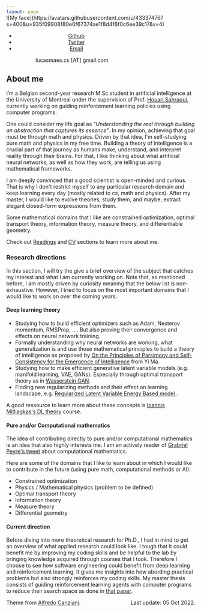 ```yaml
---
layout: page
---
```

<span style="display:block; margin-top:-30px;">
![My face](https://avatars.githubusercontent.com/u/43337476?s=400&u=935f09908f80e0f67374ae1f8d4f6f0c6ee39c17&v=4)
</span>

<div style="text-align:center; width: 350px; margin-bottom: 10px;">
    <ul class="sub-nav">
        <li class="sub-item"><a href="https://github.com/lucas-maes" target="_blank">Github</a></li>
        <li class="sub-item"><a href="https://twitter.com/lucasmaes_" target="_blank">Twitter</a></li>
        <li class="sub-item"><a href="mailto:lucasmaes.cs@gmail.com">Email</a></li>
    </ul>
    <span class="email"> lucasmaes.cs [AT] gmail.com </span>
</div>

## About me

I’m a Belgian second-year research M.Sc student in artificial intelligence at the University of Montreal under the supervision of Prof. <a href="https://scholar.google.com/citations?user=xsUkTCEAAAAJ&hl=fr">Houari Sahraoui</a>, currently working on guiding reinforcement learning policies using computer programs.

One could consider my life goal as *"Understanding the real through building an abstraction that captures its essence"*. In my opinion, achieving that goal must be through math and physics. Driven by that idea, I'm self-studying pure math and physics in my free time. Building a theory of intelligence is a crucial part of that journey as humans make, understand, and interpret reality through their brains. For that, I like thinking about what artificial neural networks, as well as how they work, are telling us using mathematical frameworks.

I am deeply convinced that a good scientist is open-minded and curious. That is why I don't restrict myself to any particular research domain and keep learning every day (mostly related to cs, math and physics). After my master, I would like to evolve theories, study them, and maybe, extract elegant closed-form expressions from them.

Some mathematical domains that I like are constrained optimization, optimal transport theory, information theory, measure theory, and differentiable geometry.

Check out [Readings](/readings) and [CV](/cv) sections to learn more about me.

### Research directions

In this section, I will try the give a brief overview of the subject that catches my interest and what I am currently working on. Note that, as mentioned before, I am mostly driven by curiosity meaning that the below list is non-exhaustive. However, I tried to focus on the most important domains that I would like to work on over the coming years.

#### Deep learning theory
* Studying how to build efficient optimizers such as Adam, Nesterov momentum, RMSProp, .... But also proving their convergence and effects on neural network training.
* Formally understanding why neural networks are working, what generalization is and use those mathematical principles to build a theory of intelligence as proposed by <a href="https://arxiv.org/pdf/2207.04630.pdf">On the Principles of Parsimony and Self-Consistency
for the Emergence of Intelligence</a> from Yi Ma. 
* Studying how to make efficient generative latent variable models (e.g. manifold learning, VAE, GANs). Especially through optimal transport theory as in <a href="https://arxiv.org/pdf/1701.07875.pdf"> Wasserstein GAN</a>.
* Finding new regularizing methods and their effect on learning landscape, e.g. <a href="https://atcold.github.io/pytorch-Deep-Learning/en/week08/08-2/"> Regularized Latent Variable Energy Based model </a>.

A good ressource to learn more about these concepts is <a href="http://mitliagkas.github.io/ift6085-dl-theory-class/">Ioannis Mitliagkas's DL theory</a> course.


#### Pure and/or Computational mathematics
The idea of contributing directly to pure and/or computational mathematics is an idea that also highly interests me.
I am an actively reader of <a href="https://twitter.com/gabrielpeyre"> Grabriel Peyre's tweet</a> about computational mathematics.

Here are some of the domains that I like to learn about in which I would like to contribute in the future (using pure math, computational methods or AI):

* Constrained optimization
* Physics / Mathematical physics (problem to be defined)
* Optimal transport theory
* Information theory
* Measure theory
* Differential geometry

#### Current direction
Before diving into more theoretical research for Ph.D., I had in mind to get an overview of what applied research could look like. I tough that it could benefit me by improving my coding skills and be helpful to the lab by bringing knowledge acquired through courses that I took. Therefore I choose to see how software engineering could benefit from deep learning and reinforcement learning. It gives me insights into how abording practical problems but also strongly reinforces my coding skills. 
My master thesis consists of guiding reinforcement learning agents with computer programs to reduce their search space as done in <a href="https://arxiv.org/pdf/2102.11137.pdf">that paper</a>.


<p class="copyright"> Theme from <a href="https://atcold.github.io/">Alfredo Canziani</a>.  <span class="last-edit" style='float:right;'>Last update: 05 Oct 2022.</span></p>
   